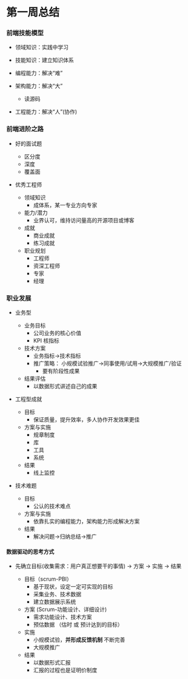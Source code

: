 # 第一周总结

### 前端技能模型

  * 领域知识：实践中学习

  * 技能知识：建立知识体系

  * 编程能力：解决“难”

  * 架构能力：解决“大”
    * 读源码

  * 工程能力：解决“人”(协作)

### 前端进阶之路

  * 好的面试题
    * 区分度
    * 深度
    * 覆盖面

  * 优秀工程师
    * 领域知识
        * 成体系，某一专业方向专家
    * 能力/潜力
        * 业界认可，维持访问量高的开源项目或博客
    * 成就
        * 商业成就
        * 练习成就
    * 职业规划
        * 工程师
        * 资深工程师
        * 专家
        * 经理

### 职业发展

* 业务型
    * 业务目标
        * 公司业务的核心价值
        * KPI 核指标
    * 技术方案
        * 业务指标→技术指标
        * 推广策略： 小规模试验推广→同事使用/试用→大规模推广/验证
            * 要有阶段性成果
    * 结果评估
        * 以数据形式讲述自己的成果

* 工程型成就
    * 目标
        * 保证质量，提升效率，多人协作开发效果更佳
    * 方案与实施
        * 规章制度
        * 库
        * 工具
        * 系统
    * 结果
        * 线上监控

* 技术难题
    * 目标
        * 公认的技术难点
    * 方案与实施
        * 依靠扎实的编程能力，架构能力形成解决方案
    * 结果
        * 解决问题→归纳总结→推广


#### 数据驱动的思考方式

  * 先确立目标(收集需求：用户真正想要干的事情) → 方案 → 实施 → 结果

    * 目标（scrum-PBI）
        * 基于现状，设定一定可实现的目标
        * 采集业务、技术数据
        * 建立数据展示系统
    * 方案 (Scrum-功能设计、详细设计)
        * 需求功能设计、技术方案
        * 预估数据 （估时 或 预计达到的目标）
    * 实施
        * 小规模试验，**并形成反馈机制** 不断完善
        * 大规模推广
    * 结果
        * 以数据形式汇报
        * 汇报的过程也是证明价制度